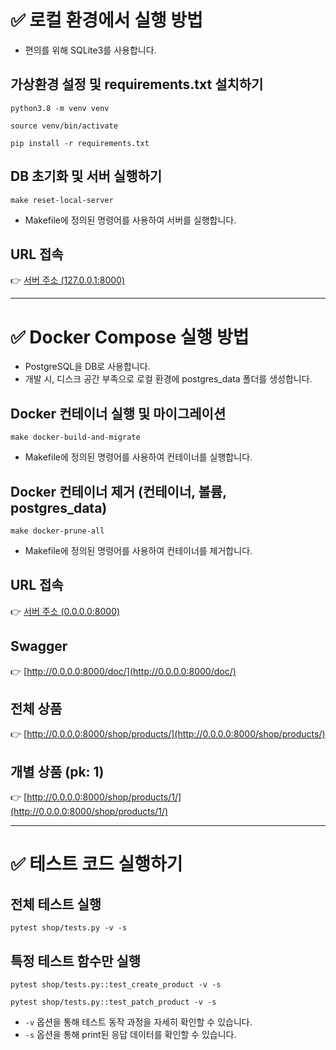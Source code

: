 # ✅ 로컬 환경에서 실행 방법
- 편의를 위해 SQLite3를 사용합니다.

## 가상환경 설정 및 requirements.txt 설치하기
```
python3.8 -m venv venv
```

```
source venv/bin/activate
```

```
pip install -r requirements.txt
```

## DB 초기화 및 서버 실행하기
```
make reset-local-server
```
- Makefile에 정의된 명령어를 사용하여 서버를 실행합니다.

## URL 접속
👉 [서버 주소 (127.0.0.1:8000)](http://127.0.0.1:8000/)

---

# ✅ Docker Compose 실행 방법
- PostgreSQL을 DB로 사용합니다.
- 개발 시, 디스크 공간 부족으로 로컬 환경에 postgres_data 폴더를 생성합니다.

## Docker 컨테이너 실행 및 마이그레이션
```
make docker-build-and-migrate
```
- Makefile에 정의된 명령어를 사용하여 컨테이너를 실행합니다.

## Docker 컨테이너 제거 (컨테이너, 볼륨, postgres_data)
```
make docker-prune-all
```
- Makefile에 정의된 명령어를 사용하여 컨테이너를 제거합니다.

## URL 접속
👉 [서버 주소 (0.0.0.0:8000)](http://0.0.0.0:8000/)

## Swagger
👉 [http://0.0.0.0:8000/doc/](http://0.0.0.0:8000/doc/)

## 전체 상품
👉 [http://0.0.0.0:8000/shop/products/](http://0.0.0.0:8000/shop/products/)

## 개별 상품 (pk: 1)
👉 [http://0.0.0.0:8000/shop/products/1/](http://0.0.0.0:8000/shop/products/1/)

---

# ✅ 테스트 코드 실행하기

## 전체 테스트 실행
```
pytest shop/tests.py -v -s
```

## 특정 테스트 함수만 실행
```
pytest shop/tests.py::test_create_product -v -s
```

```
pytest shop/tests.py::test_patch_product -v -s
```

- `-v` 옵션을 통해 테스트 동작 과정을 자세히 확인할 수 있습니다.  
- `-s` 옵션을 통해 print된 응답 데이터를 확인할 수 있습니다.